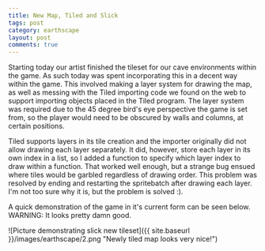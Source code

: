```yaml
---
title: New Map, Tiled and Slick
tags: post
category: earthscape
layout: post
comments: true
---
```


Starting today our artist finished the tileset for our cave environments within the game. As such today was spent incorporating this in a decent way within the game. This involved making a layer system for drawing the map, as well as messing with the Tiled importing code we found on the web to support importing objects placed in the Tiled program. The layer system was required due to the 45 degree bird's eye perspective the game is set from, so the player would need to be obscured by walls and columns, at certain positions.

Tiled supports layers in its tile creation and the importer originally did not allow drawing each layer separately. It did, however, store each layer in its own index in a list, so I added a function to specify which layer index to draw within a function. That worked well enough, but a strange bug ensued where tiles would be garbled regardless of drawing order. This problem was resolved by ending and restarting the spritebatch after drawing each layer. I'm not too sure why it is, but the problem is solved :).

A quick demonstration of the game in it's current form can be seen below. WARNING: It looks pretty damn good. 

![Picture demonstrating slick new tileset]({{ site.baseurl }}/images/earthscape/2.png "Newly tiled map looks very nice!")	